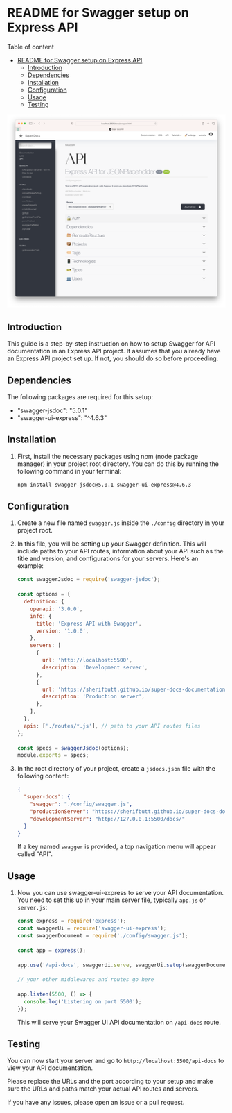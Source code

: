 # README for Swagger setup on Express API

<div class="mdc">
<div class="ic">

Table of content

- [README for Swagger setup on Express API](#readme-for-swagger-setup-on-express-api)
  - [Introduction](#introduction)
  - [Dependencies](#dependencies)
  - [Installation](#installation)
  - [Configuration](#configuration)
  - [Usage](#usage)
  - [Testing](#testing)

</div>
<div class="ic">

![swagger image](../../docs/images/swagger.png)

## Introduction

This guide is a step-by-step instruction on how to setup Swagger for API documentation in an Express API project. It assumes that you already have an Express API project set up. If not, you should do so before proceeding.

</div>
</div>

## Dependencies

The following packages are required for this setup:

- "swagger-jsdoc": "5.0.1"
- "swagger-ui-express": "^4.6.3"

## Installation

1. First, install the necessary packages using npm (node package manager) in your project root directory. You can do this by running the following command in your terminal:

    ```bash
    npm install swagger-jsdoc@5.0.1 swagger-ui-express@4.6.3
    ```

## Configuration

1. Create a new file named `swagger.js` inside the `./config` directory in your project root.

2. In this file, you will be setting up your Swagger definition. This will include paths to your API routes, information about your API such as the title and version, and configurations for your servers. Here's an example:

    ```javascript
    const swaggerJsdoc = require('swagger-jsdoc');

    const options = {
      definition: {
        openapi: '3.0.0',
        info: {
          title: 'Express API with Swagger',
          version: '1.0.0',
        },
        servers: [
          {
            url: 'http://localhost:5500',
            description: 'Development server',
          },
          {
            url: 'https://sherifbutt.github.io/super-docs-documentation/',
            description: 'Production server',
          },
        ],
      },
      apis: ['./routes/*.js'], // path to your API routes files
    };

    const specs = swaggerJsdoc(options);
    module.exports = specs;
    ```

3. In the root directory of your project, create a `jsdocs.json` file with the following content:

    ```json
    {
      "super-docs": {
        "swagger": "./config/swagger.js",
        "productionServer": "https://sherifbutt.github.io/super-docs-documentation/",
        "developmentServer": "http://127.0.0.1:5500/docs/"
      }
    }
    ```

    If a key named `swagger` is provided, a top navigation menu will appear called "API".

## Usage

1. Now you can use swagger-ui-express to serve your API documentation. You need to set this up in your main server file, typically `app.js` or `server.js`:

    ```javascript
    const express = require('express');
    const swaggerUi = require('swagger-ui-express');
    const swaggerDocument = require('./config/swagger.js');

    const app = express();

    app.use('/api-docs', swaggerUi.serve, swaggerUi.setup(swaggerDocument));

    // your other middlewares and routes go here

    app.listen(5500, () => {
      console.log('Listening on port 5500');
    });
    ```

    This will serve your Swagger UI API documentation on `/api-docs` route.

## Testing

You can now start your server and go to `http://localhost:5500/api-docs` to view your API documentation.

Please replace the URLs and the port according to your setup and make sure the URLs and paths match your actual API routes and servers.

If you have any issues, please open an issue or a pull request.